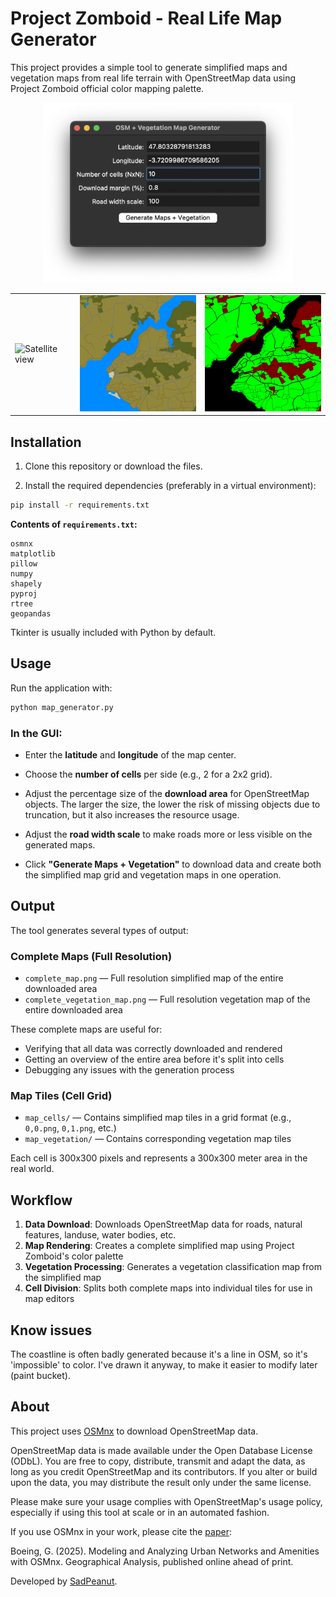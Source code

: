 # Project Zomboid - Real Life Map Generator

This project provides a simple tool to generate simplified maps and vegetation maps from real life terrain with OpenStreetMap data using Project Zomboid official color mapping palette.

<div align="center">
  <img src="./readmeData/interface.png" width="400" alt="Interface">
</div>
<table>
  <tr>
    <td><img src="./readmeData/kerfany_satellite.png" width="250" alt="Satellite view"></td>
    <td><img src="./readmeData/kerfany_simplified.png" width="250" alt="Simplified map"></td>
    <td><img src="./readmeData/kerfany_vegetation.png" width="250" alt="Vegetation map"></td>
  </tr>
</table>

## Installation

1. Clone this repository or download the files.

2. Install the required dependencies (preferably in a virtual environment):

```bash
pip install -r requirements.txt
```

**Contents of `requirements.txt`:**

```
osmnx
matplotlib
pillow
numpy
shapely
pyproj
rtree
geopandas
```
Tkinter is usually included with Python by default.

## Usage

Run the application with:

```bash
python map_generator.py
```

### In the GUI:

* Enter the **latitude** and **longitude** of the map center.

* Choose the **number of cells** per side (e.g., 2 for a 2x2 grid).

* Adjust the percentage size of the **download area** for OpenStreetMap objects. The larger the size, the lower the risk of missing objects due to truncation, but it also increases the resource usage.

* Adjust the **road width scale** to make roads more or less visible on the generated maps.

* Click **"Generate Maps + Vegetation"** to download data and create both the simplified map grid and vegetation maps in one operation.

## Output

The tool generates several types of output:

### Complete Maps (Full Resolution)
* `complete_map.png` — Full resolution simplified map of the entire downloaded area
* `complete_vegetation_map.png` — Full resolution vegetation map of the entire downloaded area

These complete maps are useful for:
- Verifying that all data was correctly downloaded and rendered
- Getting an overview of the entire area before it's split into cells
- Debugging any issues with the generation process

### Map Tiles (Cell Grid)
* `map_cells/` — Contains simplified map tiles in a grid format (e.g., `0,0.png`, `0,1.png`, etc.)
* `map_vegetation/` — Contains corresponding vegetation map tiles

Each cell is 300x300 pixels and represents a 300x300 meter area in the real world.

## Workflow

1. **Data Download**: Downloads OpenStreetMap data for roads, natural features, landuse, water bodies, etc.
2. **Map Rendering**: Creates a complete simplified map using Project Zomboid's color palette
3. **Vegetation Processing**: Generates a vegetation classification map from the simplified map
4. **Cell Division**: Splits both complete maps into individual tiles for use in map editors

## Know issues

The coastline is often badly generated because it's a line in OSM, so it's 'impossible' to color. I've drawn it anyway, to make it easier to modify later (paint bucket).

## About

This project uses [OSMnx](https://osmnx.readthedocs.io/) to download OpenStreetMap data.

OpenStreetMap data is made available under the Open Database License (ODbL). You are free to copy, distribute, transmit and adapt the data, as long as you credit OpenStreetMap and its contributors. If you alter or build upon the data, you may distribute the result only under the same license.

Please make sure your usage complies with OpenStreetMap's usage policy, especially if using this tool at scale or in an automated fashion.

If you use OSMnx in your work, please cite the [paper](https://onlinelibrary.wiley.com/doi/10.1111/gean.70009):

Boeing, G. (2025). Modeling and Analyzing Urban Networks and Amenities with OSMnx. Geographical Analysis, published online ahead of print.

Developed by [SadPeanut](https://github.com/SadPeanut).
